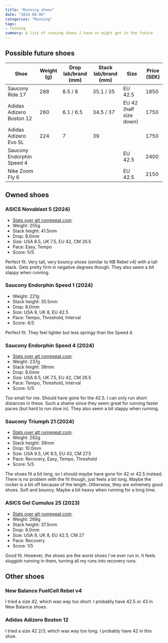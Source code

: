 ```yaml
---
title: "Running shoes"
date: "2024-08-06"
categories: "Running"
tags:
- running
summary: A list of running shoes I have or might get in the future
---
```


## Possible future shoes

| Shoe                     | Weight (g) | Drop lab/brand (mm) | Stack lab/brand (mm) | Size                             | Price (SEK) |
|--------------------------|------------|---------------------|----------------------|----------------------------------|-------------|
| Saucony Ride 17          | 288        | 8.5 / 8             | 35.1 / 35            | EU 42.5                          | 1850        |
| Adidas Adizero Boston 12 | 260        | 6.1 / 6.5           | 34.5 / 37            | EU 42 (half size down)           | 1750        |
| Adidas Adizero Evo SL    | 224        | 7                   | 39                   |                                  | 1750        |
| Saucony Endorphin Speed 4|            |                     |                      | EU 42.5                          | 2400        |
| Nike Zoom Fly 6          |            |                     |                      | EU 42.5                          | 2150        |

## Owned shoes

### ASICS Novablast 5 (2024)

- [Stats over att runrepeat.com](https://runrepeat.com/asics-novablast-5).
- Weight: 255g
- Stack height: 41.5mm
- Drop: 8.0mm
- Size: USA 8.5, UK 7.5, EU 42, CM 26.5
- Pace: Easy, Tempo
- Score: 5/5

Perfect fit. 
Very tall, very bouncy shoes (similar to NB Rebel v4) with a tall stack. 
Gets pretty firm in negative degrees though.
They also seem a bit slappy when running.

### Saucony Endorphin Speed 1 (2024)

- Weight: 221g
- Stack height: 35.5mm
- Drop: 8.0mm
- Size: USA 9, UK 8, EU 42.5
- Pace: Tempo, Threshold, Interval
- Score: 4/5

Perfect fit. They feel lighter but less springy than the Speed 4.

### Saucony Endorphin Speed 4 (2024)

- [Stats over att runrepeat.com](https://runrepeat.com/saucony-endorphin-speed-4).
- Weight: 237g
- Stack height: 38mm
- Drop: 8.0mm
- Size: USA 8.5, UK 7.5, EU 42, CM 26.5
- Pace: Tempo, Threshold, Interval
- Score: 5/5

Too small for me. Should have gone for the 42.5. I can only run short distances in these.
Such a shame since they seem great for running faster paces (but hard to run slow in).
They also seem a bit slappy when running.

### Saucony Triumph 21 (2024)

- [Stats over att runrepeat.com](https://runrepeat.com/saucony-triumph-21).
- Weight: 282g
- Stack height: 39mm
- Drop: 10.0mm
- Size: USA 9.5, UK 8.5, EU 43, CM 27.5
- Pace: Recovery, Easy, Tempo, Threshold
- Score: 5/5

The shoes fit a bit long, so I should maybe have gone for 42 or 42.5 instead. There
is no problem with the fit though, just feels a bit long. Maybe the rocker is a bit off because of the
length. Otherwise, they are extremely good shoes. Soft and bouncy. Maybe a bit
heavy when running for a long time.

### ASICS Gel Cumulus 25 (2023)

- [Stats over att runrepeat.com](https://runrepeat.com/asics-gel-cumulus-25).
- Weight: 269g
- Stack height: 37.5mm
- Drop: 8.0mm
- Size: USA 9, UK 8, EU 42.5, CM 27
- Pace: Recovery
- Score: 1/5

Good fit. However, the shoes are the worst shoes I've ever run in.
It feels sluggish running in them, turning all my runs into recovery runs.

## Other shoes

### New Balance FuelCell Rebel v4

I tried a size 42, which was way too short. I probably have 42.5 or 43 in New Balance shoes. 

### Adidas Adizero Boston 12

I tried a size 42 2/3, which was way too long. I probably have 42 in this shoe.
